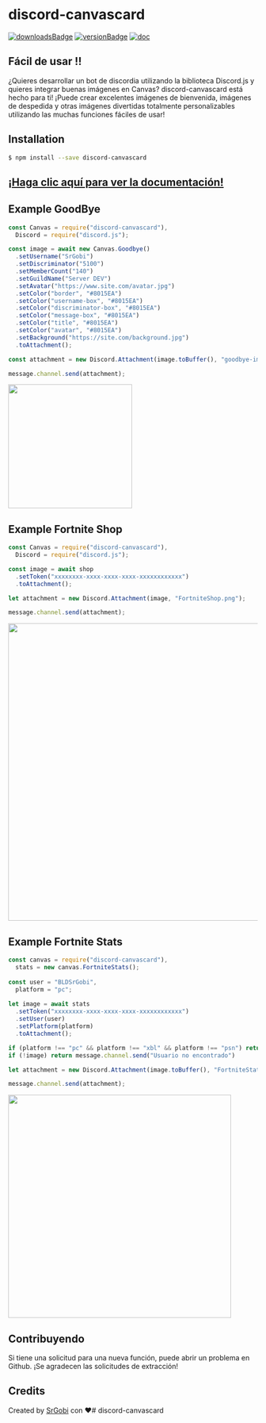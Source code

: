 # discord-canvascard

[![downloadsBadge](https://img.shields.io/npm/dt/discord-canvascard?style=for-the-badge)](https://npmjs.com/discord-canvascard)
[![versionBadge](https://img.shields.io/npm/v/discord-canvascard?style=for-the-badge)](https://npmjs.com/discord-canvascard)
[![doc](https://img.shields.io/badge/Documentation-Click%20here-blue?style=for-the-badge)](https://www.discord-canvascard.net)

## Fácil de usar !!

¿Quieres desarrollar un bot de discordia utilizando la biblioteca Discord.js y quieres integrar buenas imágenes en Canvas? discord-canvascard está hecho para ti! ¡Puede crear excelentes imágenes de bienvenida, imágenes de despedida y otras imágenes divertidas totalmente personalizables utilizando las muchas funciones fáciles de usar!

## Installation

```bash
$ npm install --save discord-canvascard
```

## [¡Haga clic aquí para ver la documentación!](https://www.discord-canvascard.net)

## Example GoodBye

```js
const Canvas = require("discord-canvascard"),
  Discord = require("discord.js");

const image = await new Canvas.Goodbye()
  .setUsername("SrGobi")
  .setDiscriminator("5100")
  .setMemberCount("140")
  .setGuildName("Server DEV")
  .setAvatar("https://www.site.com/avatar.jpg")
  .setColor("border", "#8015EA")
  .setColor("username-box", "#8015EA")
  .setColor("discriminator-box", "#8015EA")
  .setColor("message-box", "#8015EA")
  .setColor("title", "#8015EA")
  .setColor("avatar", "#8015EA")
  .setBackground("https://site.com/background.jpg")
  .toAttachment();

const attachment = new Discord.Attachment(image.toBuffer(), "goodbye-image.png");

message.channel.send(attachment);
```

<img src="https://i.imgur.com/pXk92QL.jpg" height="250"></img>

## Example Fortnite Shop

```js
const Canvas = require("discord-canvascard"),
  Discord = require("discord.js");

const image = await shop
  .setToken("xxxxxxxx-xxxx-xxxx-xxxx-xxxxxxxxxxxx")
  .toAttachment();

let attachment = new Discord.Attachment(image, "FortniteShop.png");

message.channel.send(attachment);
```

<img src="https://i.imgur.com/POzfGl4.png" height="600"></img>

## Example Fortnite Stats

```js
const canvas = require("discord-canvascard"),
  stats = new canvas.FortniteStats();
  
const user = "BLDSrGobi",
  platform = "pc";
  
let image = await stats
  .setToken("xxxxxxxx-xxxx-xxxx-xxxx-xxxxxxxxxxxx")
  .setUser(user)
  .setPlatform(platform)
  .toAttachment();

if (platform !== "pc" && platform !== "xbl" && platform !== "psn") return message.channel.send("Ingrese una plataforma válida")
if (!image) return message.channel.send("Usuario no encontrado")

let attachment = new Discord.Attachment(image.toBuffer(), "FortniteStats.png");

message.channel.send(attachment);
```

<img src="https://i.imgur.com/AzvrLi8.png" height="450"></img>

## Contribuyendo

Si tiene una solicitud para una nueva función, puede abrir un problema en Github. ¡Se agradecen las solicitudes de extracción!

## Credits

Created by [SrGobi](https://github.com/SrGobi) con ❤️# discord-canvascard
